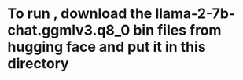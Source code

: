 # To run , download the llama-2-7b-chat.ggmlv3.q8_0 bin files from hugging face and put it in this directory